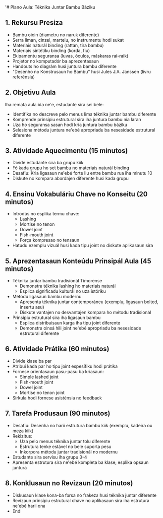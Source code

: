 '# Plano Aula: Téknika Juntar Bambu Báziku 

## 1. Rekursu Presiza

- Bambu oioin (diametru no naruk diferente)
- Serra liman, cinzel, martelu, no instrumentu hodi sukat
- Materiais naturál binding (rattan, tira bambu)
- Materiais sintétiku binding (korda, fiu)
- Ekipamentu seguransa (luvas, óculos, máskaras rai-raik)
- Projetor no komputadór ba aprezentasaun
- Handouts ho diagrám husi juntura bambu diferente
- "Desenho no Konstrusaun ho Bambu" husi Jules J.A. Janssen (livru referénsia)

## 2. Objetivu Aula

Iha remata aula ida ne'e, estudante sira sei bele:
- Identifika no descreve pelo menus lima téknika juntar bambu diferente
- Komprende prinsípiu estrutural sira iha juntura bambu nia laran
- Uza ho seguransa sasan hodi kria juntura bambu báziku
- Selesiona métodu juntura ne'ebé apropriadu ba nesesidade estrutural diferente

## 3. Atividade Aquecimentu (15 minutos)

- Divide estudante sira ba grupu kiik
- Fó kada grupu ho set bambu no materiais naturál binding
- Desafiu: Kria ligasaun ne'ebé forte liu entre bambu rua iha minutu 10
- Diskute no kompara abordajen diferente husi kada grupu

## 4. Ensinu Vokabuláriu Chave no Konseitu (20 minutos)

- Introdús no esplika termu chave:
  - Lashing
  - Mortise no tenon
  - Dowel joint
  - Fish-mouth joint
  - Força kompresao no tensaun
- Hatudu ezemplu vizuál husi kada tipu joint no diskute aplikasaun sira

## 5. Aprezentasaun Konteúdu Prinsipál Aula (45 minutos)

- Téknika juntar bambu tradisionál Timorense
  - Demonstra téknika lashing ho materiais naturál
  - Esplica significadu kulturál no uza istóriku
- Métodu ligasaun bambu modernu
  - Apresenta téknika juntar contemporáneu (exemplu, ligasaun bolted, insertu asu)
  - Diskute vantajen no desvantajen kompara ho métodu tradisionál
- Prinsípiu estrutural sira iha ligasaun bambu
  - Esplica distribuisaun karga iha tipu joint diferente
  - Demonstra oinsá hili joint ne'ebé apropriadu ba nesesidade estrutural diferente

## 6. Atividade Prátika (60 minutos)

- Divide klase ba par
- Atribui kada par ho tipu joint espesífiku hodi prátika
- Fornese orientasaun pasu-pasu ba kriasaun:
  - Simple lashed joint
  - Fish-mouth joint
  - Dowel joint
  - Mortise no tenon joint
- Sirkula hodi fornese asisténsia no feedback

## 7. Tarefa Produsaun (90 minutos)

- Desafiu: Desenha no harii estrutura bambu kiik (exemplu, kadeira ou meza kiik)
- Rekizitus:
  - Uza pelo menus téknika juntar tolu diferente
  - Estrutura tenke estável no bele suporta pesu
  - Inkorpora métodu juntar tradisionál no modernu
- Estudante sira servisu iha grupu 3-4
- Apresenta estrutura sira ne'ebé kompleta ba klase, esplika opsaun juntura

## 8. Konklusaun no Revizaun (20 minutos)

- Diskusaun klase kona-ba forsa no frakeza husi téknika juntar diferente
- Revizaun prinsípiu estrutural chave no aplikasaun sira iha estrutura ne'ebé harii ona
- End